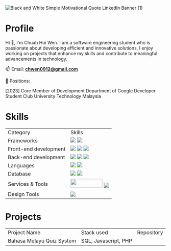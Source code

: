 
![Black and White Simple Motivational Quote LinkedIn Banner (1)](https://github.com/user-attachments/assets/ce193929-0b97-4608-ab8e-75e316889ed2)


<h1 align="left">Profile</h1>

Hi 👋, I'm Chuah Hui Wen. I am a software engineering student who is passionate about developing efficient and innovative solutions, I enjoy working on projects that enhance my skills and contribute to meaningful advancements in technology. 

📫 Email: **chwen0912@gmail.com**

:tophat: Positions:
<p>
[2023] Core Member of Development Department of Google Developer Student Club University Technology Malaysia
</p>


<h1 align="left">Skills</h3>
<table>
  <tr>
    <td>Category</td>
    <td>Skills</td>
  </tr>
  <tr>
    <td>Frameworks</td>
    <td>
      <img src="https://camo.githubusercontent.com/3467eb8e0dc6bdaa8fa6e979185d371ab39c105ec7bd6a01048806b74378d24c/68747470733a2f2f696d672e736869656c64732e696f2f62616467652f52656163742d3230323332413f7374796c653d666f722d7468652d6261646765266c6f676f3d7265616374266c6f676f436f6c6f723d363144414642">
      <img src="https://camo.githubusercontent.com/031659092e85df76a0ab830ef77631a750b67d379b29c24f7969ccbc2829743a/68747470733a2f2f696d672e736869656c64732e696f2f62616467652f466c75747465722d3032353639423f7374796c653d666f722d7468652d6261646765266c6f676f3d666c7574746572266c6f676f436f6c6f723d7768697465"
    </td>
  </tr>
  <tr>
    <td>Front-end development</td>
    <td>
      <img src="https://camo.githubusercontent.com/9bbd4c2b5f7cda139d91d34caa14392df56353ca55e19b58184610aa8b123854/68747470733a2f2f696d672e736869656c64732e696f2f62616467652f4a6176615363726970742d3332333333303f7374796c653d666f722d7468652d6261646765266c6f676f3d6a617661736372697074266c6f676f436f6c6f723d463744463145">
      <img src="https://camo.githubusercontent.com/10c7a8fa2cf317cc7c4af6f13efac086a9f0ea010f0dfc746c94e5cde310b339/68747470733a2f2f696d672e736869656c64732e696f2f62616467652f48544d4c352d4533344632363f7374796c653d666f722d7468652d6261646765266c6f676f3d68746d6c35266c6f676f436f6c6f723d7768697465">
      <img src="https://camo.githubusercontent.com/001d4637c08910acf414f12a1682879a1f99867f6f9a3550f0541e7d03dd34a2/68747470733a2f2f696d672e736869656c64732e696f2f62616467652f435353332d3135373242363f7374796c653d666f722d7468652d6261646765266c6f676f3d63737333266c6f676f436f6c6f723d7768697465">
    </td>
  </tr>
  <tr>
    <td>Back-end development</td>
    <td>
      <img src="https://img.shields.io/badge/java-%23ED8B00.svg?style=for-the-badge&logo=openjdk&logoColor=white">
      <img src="https://img.shields.io/badge/php-%23777BB4.svg?style=for-the-badge&logo=php&logoColor=white">
      <img src="https://img.shields.io/badge/python-3670A0?style=for-the-badge&logo=python&logoColor=ffdd54">
    </td>
  </tr>
  <tr>
    <td>Languages</td>
    <td>
      <img src="https://camo.githubusercontent.com/f139e7edf0319db6f16a48314a4b5a717c8f74ba336f049817d1b92795d1c070/68747470733a2f2f696d672e736869656c64732e696f2f62616467652f432532422532422d3030353939433f7374796c653d666f722d7468652d6261646765266c6f676f3d63253242253242266c6f676f436f6c6f723d7768697465">
      <img src="https://img.shields.io/badge/r-%23276DC3.svg?style=for-the-badge&logo=r&logoColor=white">
    </td>
  </tr>
  <tr>
    <td>Database</td>
    <td>
      <img src="https://camo.githubusercontent.com/7b3413138bcae5072308005d6aa3cabc21f1c82f60d8cf06807732fa8b9894bf/68747470733a2f2f696d672e736869656c64732e696f2f62616467652f4d6f6e676f44422d3445413934423f7374796c653d666f722d7468652d6261646765266c6f676f3d6d6f6e676f6462266c6f676f436f6c6f723d7768697465">
      <img src="https://camo.githubusercontent.com/4804cde16e9487428ea27793df49b0ada0166115301325bade5532ae7060ed04/68747470733a2f2f696d672e736869656c64732e696f2f62616467652f4d7953514c2d3030354338343f7374796c653d666f722d7468652d6261646765266c6f676f3d6d7973716c266c6f676f436f6c6f723d7768697465">
    </td>
  </tr>
  <tr>
    <td>Services & Tools</td>
    <td>
      <img height=28 width=100 src="https://github.com/user-attachments/assets/a34575d8-8cf9-42dc-bd2a-8e8534095476">
      <img src="https://camo.githubusercontent.com/b0fb9ad6573ab51d6f22e6fcee7089903fc245c8ef5721219e061a223477e0ad/68747470733a2f2f696d672e736869656c64732e696f2f62616467652f4749542d4534344333303f7374796c653d666f722d7468652d6261646765266c6f676f3d676974266c6f676f436f6c6f723d7768697465">
    </td>
  </tr>
  <tr>
    <td>Design Tools</td>
    <td>
      <img src="https://camo.githubusercontent.com/8a61ef97622df78c36d2ac0c400be9d154e0a756137e6752117de9bc1a78660a/68747470733a2f2f696d672e736869656c64732e696f2f62616467652f4669676d612d4632344531453f7374796c653d666f722d7468652d6261646765266c6f676f3d6669676d61266c6f676f436f6c6f723d7768697465">
    </td>
  </tr>
</table>

<h1 align="left">Projects</h3>
<table>
  <tr> 
    <td>Project Name</td>
    <td>Stack used</td>
    <td>Repository</td>
  </tr>
  <tr>
    <td>Bahasa Melayu Quiz System</td>
    <td>SQL, Javascript, PHP</td>
    <a href="">
  </tr>
</table>








